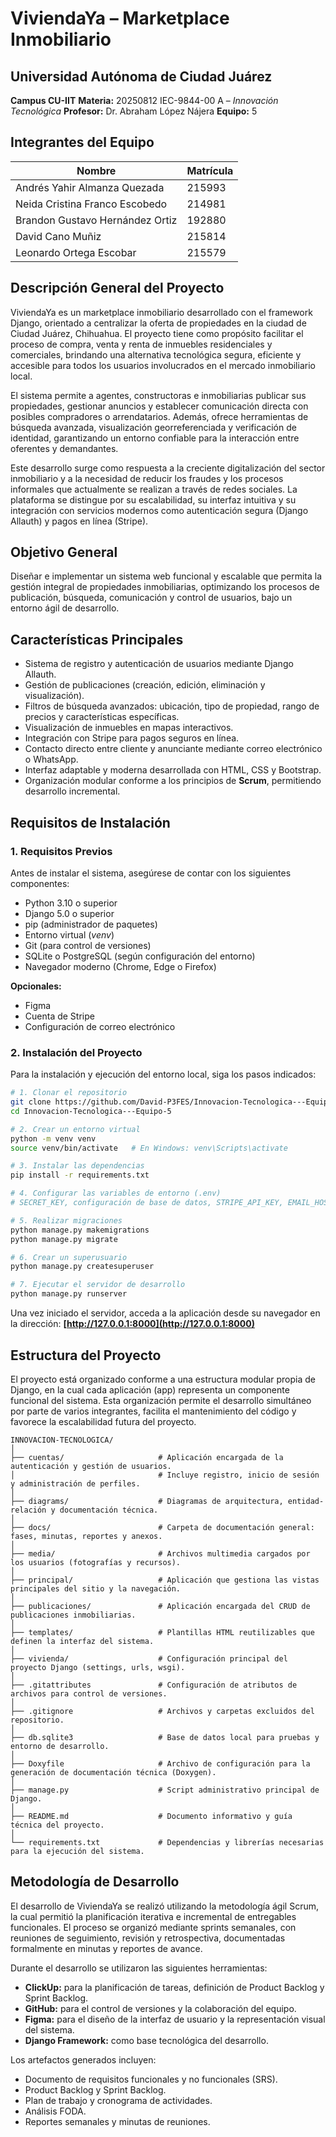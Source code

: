 # **ViviendaYa – Marketplace Inmobiliario**

## **Universidad Autónoma de Ciudad Juárez**

**Campus CU-IIT**
**Materia:** 20250812 IEC-9844-00 A – *Innovación Tecnológica*
**Profesor:** Dr. Abraham López Nájera
**Equipo:** 5


## **Integrantes del Equipo**

| **Nombre**                      | **Matrícula** |
| ------------------------------- | ------------- |
| Andrés Yahir Almanza Quezada    | 215993        |
| Neida Cristina Franco Escobedo  | 214981        |
| Brandon Gustavo Hernández Ortiz | 192880        |
| David Cano Muñiz                | 215814        |
| Leonardo Ortega Escobar         | 215579        |


## **Descripción General del Proyecto**

ViviendaYa es un marketplace inmobiliario desarrollado con el framework Django, orientado a centralizar la oferta de propiedades en la ciudad de Ciudad Juárez, Chihuahua.
El proyecto tiene como propósito facilitar el proceso de compra, venta y renta de inmuebles residenciales y comerciales, brindando una alternativa tecnológica segura, eficiente y accesible para todos los usuarios involucrados en el mercado inmobiliario local.

El sistema permite a agentes, constructoras e inmobiliarias publicar sus propiedades, gestionar anuncios y establecer comunicación directa con posibles compradores o arrendatarios. Además, ofrece herramientas de búsqueda avanzada, visualización georreferenciada y verificación de identidad, garantizando un entorno confiable para la interacción entre oferentes y demandantes.

Este desarrollo surge como respuesta a la creciente digitalización del sector inmobiliario y a la necesidad de reducir los fraudes y los procesos informales que actualmente se realizan a través de redes sociales.
La plataforma se distingue por su escalabilidad, su interfaz intuitiva y su integración con servicios modernos como autenticación segura (Django Allauth) y pagos en línea (Stripe).


## **Objetivo General**

Diseñar e implementar un sistema web funcional y escalable que permita la gestión integral de propiedades inmobiliarias, optimizando los procesos de publicación, búsqueda, comunicación y control de usuarios, bajo un entorno ágil de desarrollo.

## **Características Principales**

* Sistema de registro y autenticación de usuarios mediante Django Allauth.
* Gestión de publicaciones (creación, edición, eliminación y visualización).
* Filtros de búsqueda avanzados: ubicación, tipo de propiedad, rango de precios y características específicas.
* Visualización de inmuebles en mapas interactivos.
* Integración con Stripe para pagos seguros en línea.
* Contacto directo entre cliente y anunciante mediante correo electrónico o WhatsApp.
* Interfaz adaptable y moderna desarrollada con HTML, CSS y Bootstrap.
* Organización modular conforme a los principios de **Scrum**, permitiendo desarrollo incremental.

## **Requisitos de Instalación**

### **1. Requisitos Previos**

Antes de instalar el sistema, asegúrese de contar con los siguientes componentes:

* Python 3.10 o superior
* Django 5.0 o superior
* pip (administrador de paquetes)
* Entorno virtual (*venv*)
* Git (para control de versiones)
* SQLite o PostgreSQL (según configuración del entorno)
* Navegador moderno (Chrome, Edge o Firefox)

**Opcionales:**

* Figma
* Cuenta de Stripe 
* Configuración de correo electrónico 

### **2. Instalación del Proyecto**

Para la instalación y ejecución del entorno local, siga los pasos indicados:

```bash
# 1. Clonar el repositorio
git clone https://github.com/David-P3FES/Innovacion-Tecnologica---Equipo-5.git
cd Innovacion-Tecnologica---Equipo-5

# 2. Crear un entorno virtual
python -m venv venv
source venv/bin/activate   # En Windows: venv\Scripts\activate

# 3. Instalar las dependencias
pip install -r requirements.txt

# 4. Configurar las variables de entorno (.env)
# SECRET_KEY, configuración de base de datos, STRIPE_API_KEY, EMAIL_HOST_USER, etc.

# 5. Realizar migraciones
python manage.py makemigrations
python manage.py migrate

# 6. Crear un superusuario
python manage.py createsuperuser

# 7. Ejecutar el servidor de desarrollo
python manage.py runserver
```

Una vez iniciado el servidor, acceda a la aplicación desde su navegador en la dirección:
**[http://127.0.0.1:8000](http://127.0.0.1:8000)**

## **Estructura del Proyecto**

El proyecto está organizado conforme a una estructura modular propia de Django, en la cual cada aplicación (app) representa un componente funcional del sistema.
Esta organización permite el desarrollo simultáneo por parte de varios integrantes, facilita el mantenimiento del código y favorece la escalabilidad futura del proyecto.

```
INNOVACION-TECNOLOGICA/
│
├── cuentas/                     # Aplicación encargada de la autenticación y gestión de usuarios.
│                                # Incluye registro, inicio de sesión y administración de perfiles.
│
├── diagrams/                    # Diagramas de arquitectura, entidad-relación y documentación técnica.
│
├── docs/                        # Carpeta de documentación general: fases, minutas, reportes y anexos.
│
├── media/                       # Archivos multimedia cargados por los usuarios (fotografías y recursos).
│
├── principal/                   # Aplicación que gestiona las vistas principales del sitio y la navegación.
│
├── publicaciones/               # Aplicación encargada del CRUD de publicaciones inmobiliarias.
│
├── templates/                   # Plantillas HTML reutilizables que definen la interfaz del sistema.
│
├── vivienda/                    # Configuración principal del proyecto Django (settings, urls, wsgi).
│
├── .gitattributes               # Configuración de atributos de archivos para control de versiones.
│
├── .gitignore                   # Archivos y carpetas excluidos del repositorio.
│
├── db.sqlite3                   # Base de datos local para pruebas y entorno de desarrollo.
│
├── Doxyfile                     # Archivo de configuración para la generación de documentación técnica (Doxygen).
│
├── manage.py                    # Script administrativo principal de Django.
│
├── README.md                    # Documento informativo y guía técnica del proyecto.
│
└── requirements.txt             # Dependencias y librerías necesarias para la ejecución del sistema.
```

## **Metodología de Desarrollo**

El desarrollo de ViviendaYa se realizó utilizando la metodología ágil Scrum, la cual permitió la planificación iterativa e incremental de entregables funcionales.
El proceso se organizó mediante sprints semanales, con reuniones de seguimiento, revisión y retrospectiva, documentadas formalmente en minutas y reportes de avance.

Durante el desarrollo se utilizaron las siguientes herramientas:

* **ClickUp:** para la planificación de tareas, definición de Product Backlog y Sprint Backlog.
* **GitHub:** para el control de versiones y la colaboración del equipo.
* **Figma:** para el diseño de la interfaz de usuario y la representación visual del sistema.
* **Django Framework:** como base tecnológica del desarrollo.

Los artefactos generados incluyen:

* Documento de requisitos funcionales y no funcionales (SRS).
* Product Backlog y Sprint Backlog.
* Plan de trabajo y cronograma de actividades.
* Análisis FODA.
* Reportes semanales y minutas de reuniones.


